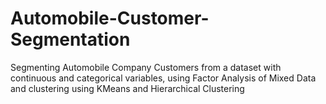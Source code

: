 # Automobile-Customer-Segmentation
Segmenting Automobile Company Customers from a dataset with continuous and categorical variables, using Factor Analysis of Mixed Data and clustering using KMeans and Hierarchical Clustering
